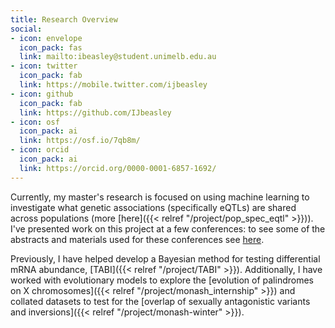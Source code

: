 ```yaml
---
title: Research Overview
social:
- icon: envelope
  icon_pack: fas
  link: mailto:ibeasley@student.unimelb.edu.au
- icon: twitter
  icon_pack: fab
  link: https://mobile.twitter.com/ijbeasley
- icon: github
  icon_pack: fab
  link: https://github.com/IJbeasley
- icon: osf
  icon_pack: ai
  link: https://osf.io/7qb8m/
- icon: orcid
  icon_pack: ai
  link: https://orcid.org/0000-0001-6857-1692/
---
```



Currently, my master's research is focused on using machine learning to investigate what genetic associations (specifically eQTLs) are shared across populations (more [here]({{< relref "/project/pop_spec_eqtl" >}})). I've presented work on this project at a few conferences: to see some of the abstracts and materials used for these conferences see [here](#talk). 

Previously, I have helped develop a Bayesian method for testing differential mRNA abundance, [TABI]({{< relref "/project/TABI" >}}). Additionally, I have worked with evolutionary models to explore the [evolution of palindromes on X chromosomes]({{< relref "/project/monash_internship" >}}) and collated datasets to test for the [overlap of sexually antagonistic variants and inversions]({{< relref "/project/monash-winter" >}}).